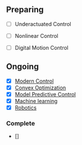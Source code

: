 ## Preparing
- [ ] Underactuated Control
- [ ] Nonlinear Control
- [ ] Digital Motion Control


## Ongoing
- [x] [Modern Control](https://github.com/Geonhee-LEE/control-robotics-machine-learning/tree/master/control/Modern%20Control)
- [x] [Convex Optimization](https://github.com/Geonhee-LEE/control-robotics-machine-learning/tree/master/control/Convex%20Optimization)	 
- [x] [Model Predictive Control](https://github.com/Geonhee-LEE/control-robotics-machine-learning/tree/master/control/Model%20Predictive%20Control)
- [x] [Machine learning](https://github.com/Geonhee-LEE/machine-learning)
- [x] [Robotics](https://github.com/Geonhee-LEE/control-robotics-machine-learning/tree/master/Robotics)

### Complete
- []



<!--h2>

```diff
- red
+ green
! orange
# gray
```

</h2-->


